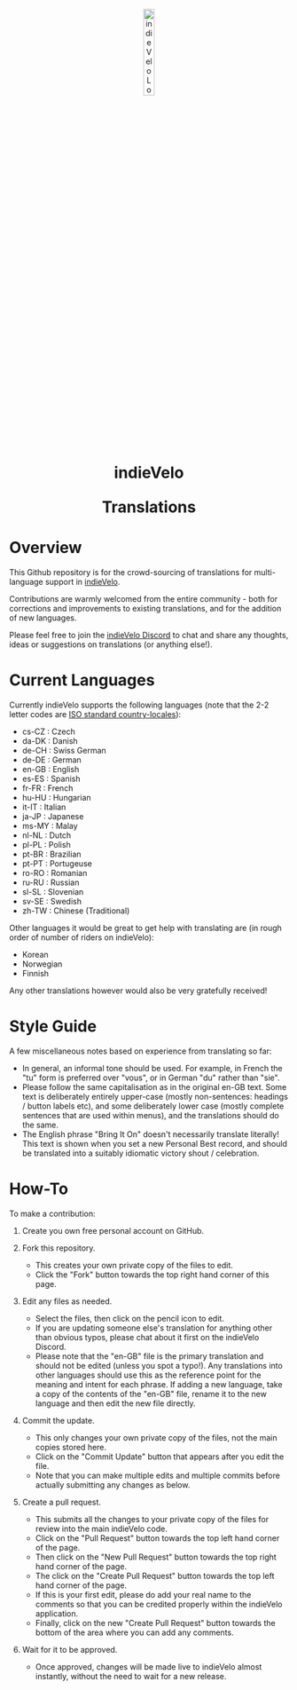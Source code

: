 <p align="center">
  <img src="https://indievelo.com/wp-content/uploads/Icon_256_round.png" width=20% alt="indieVelo Logo">
</p>
<h1 align="center">indieVelo<p>Translations</h1>

# Overview
This Github repository is for the crowd-sourcing of translations for multi-language support in [indieVelo](https://indievelo.com).

Contributions are warmly welcomed from the entire community - both for corrections and improvements to existing translations, and for the addition of new languages.

Please feel free to join the [indieVelo Discord](https://discord.gg/nY5u74u7Ak) to chat and share any thoughts, ideas or suggestions on translations (or anything else!). 

# Current Languages
Currently indieVelo supports the following languages (note that the 2-2 letter codes are [ISO standard country-locales](https://simplelocalize.io/data/locales/)):
* cs-CZ : Czech
* da-DK : Danish
* de-CH : Swiss German
* de-DE : German
* en-GB : English
* es-ES : Spanish
* fr-FR : French
* hu-HU : Hungarian
* it-IT : Italian
* ja-JP : Japanese
* ms-MY : Malay
* nl-NL : Dutch
* pl-PL : Polish
* pt-BR : Brazilian
* pt-PT : Portugeuse
* ro-RO : Romanian
* ru-RU : Russian
* sl-SL : Slovenian
* sv-SE : Swedish
* zh-TW : Chinese (Traditional)

Other languages it would be great to get help with translating are (in rough order of number of riders on indieVelo):
* Korean
* Norwegian
* Finnish

Any other translations however would also be very gratefully received!

# Style Guide
A few miscellaneous notes based on experience from translating so far:
* In general, an informal tone should be used.  For example, in French the "tu" form is preferred over "vous", or in German "du" rather than "sie".
* Please follow the same capitalisation as in the original en-GB text.  Some text is deliberately entirely upper-case (mostly non-sentences: headings / button labels etc), and some deliberately lower case (mostly complete sentences that are used within menus), and the translations should do the same.
* The English phrase "Bring It On" doesn't necessarily translate literally!  This text is shown when you set a new Personal Best record, and should be translated into a suitably idiomatic victory shout / celebration.

# How-To
To make a contribution:

1. Create you own free personal account on GitHub.
   
2. Fork this repository.
   * This creates your own private copy of the files to edit.
   * Click the "Fork" button towards the top right hand corner of this page.

4. Edit any files as needed.
   * Select the files, then click on the pencil icon to edit.
   * If you are updating someone else's translation for anything other than obvious typos, please chat about it first on the indieVelo Discord.
   * Please note that the "en-GB" file is the primary translation and should not be edited (unless you spot a typo!).  Any translations into other languages should use this as the reference point for the meaning and intent for each phrase.  If adding a new language, take a copy of the contents of the "en-GB" file, rename it to the new language and then edit the new file directly.

5. Commit the update.
   * This only changes your own private copy of the files, not the main copies stored here.
   * Click on the "Commit Update" button that appears after you edit the file.
   * Note that you can make multiple edits and multiple commits before actually submitting any changes as below.
     
6. Create a pull request.
   * This submits all the changes to your private copy of the files for review into the main indieVelo code.
   * Click on the "Pull Request" button towards the top left hand corner of the page.
   * Then click on the "New Pull Request" button towards the top right hand corner of the page.
   * The click on the "Create Pull Request" button towards the top left hand corner of the page.
   * If this is your first edit, please do add your real name to the comments so that you can be credited properly within the indieVelo application.
   * Finally, click on the new "Create Pull Request" button towards the bottom of the area where you can add any comments.
     
8. Wait for it to be approved.
   * Once approved, changes will be made live to indieVelo almost instantly, without the need to wait for a new release.
